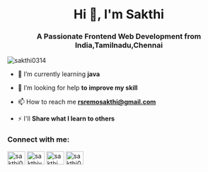 <h1 align="center">Hi 👋, I'm Sakthi</h1>
<h3 align="center">A Passionate Frontend Web Development from India,Tamilnadu,Chennai</h3>

<p align="left"> <img src="https://komarev.com/ghpvc/?username=sakthi0314&label=Profile%20views&color=0e75b6&style=flat" alt="sakthi0314" /> </p>

- 🌱 I’m currently learning **java**

- 🤝 I’m looking for help **to improve my skill**

- 📫 How to reach me **rsremosakthi@gmail.com**

- ⚡ I'll **Share what I learn to others**

<h3 align="left">Connect with me:</h3>
<p align="left">
<a href="https://twitter.com/sakthi06658654" target="blank"><img align="center" src="https://cdn.jsdelivr.net/npm/simple-icons@3.0.1/icons/twitter.svg" alt="sakthi06658654" height="30" width="40" padding="10px"/></a>
<a href="https://linkedin.com/in/sakthivel-s-b8921a1ab" target="blank"><img align="center" src="https://cdn.jsdelivr.net/npm/simple-icons@3.0.1/icons/linkedin.svg" alt="sakthivel-s-b8921a1ab" height="30" width="40"  padding="10px"/></a>
<a href="https://fb.com/sakthi.gowri.52" target="blank"><img align="center" src="https://cdn.jsdelivr.net/npm/simple-icons@3.0.1/icons/facebook.svg" alt="sakthi.gowri.52" height="30" width="40"  padding="10px"/></a>
<a href="https://instagram.com/sakthi0308" target="blank"><img align="center" src="https://cdn.jsdelivr.net/npm/simple-icons@3.0.1/icons/instagram.svg" alt="sakthi0308" height="30" width="40"  padding="10px"/></a>
</p>
